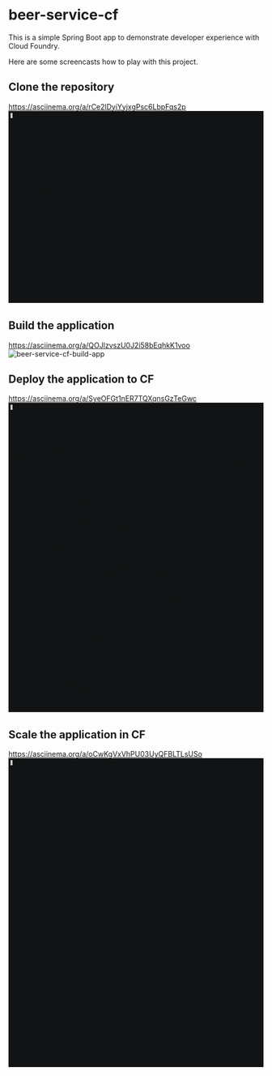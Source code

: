 # beer-service-cf

This is a simple Spring Boot app to demonstrate developer experience with Cloud Foundry.

Here are some screencasts how to play with this project.

## Clone the repository
https://asciinema.org/a/rCe2lDyiYyjxgPsc6LbpFqs2p
![beer-service-cf-git-clone](https://raw.githubusercontent.com/nevenc/beer-service-cf-images/master/beer-service-cf-git-clone.gif)

## Build the application
https://asciinema.org/a/QOJlzvszU0J2i58bEqhkK1voo
![beer-service-cf-build-app](https://raw.githubusercontent.com/nevenc/beer-service-cf-images/master/beer-service-cf-build-app.gif)

## Deploy the application to CF
https://asciinema.org/a/SyeOFGt1nER7TQXqnsGzTeGwc
![beer-service-cf-push](https://raw.githubusercontent.com/nevenc/beer-service-cf-images/master/beer-service-cf-push.gif)

## Scale the application in CF
https://asciinema.org/a/oCwKgVxVhPU03UyQFBLTLsUSo
![beer-service-cf-scale](https://raw.githubusercontent.com/nevenc/beer-service-cf-images/master/beer-service-cf-scale.gif)

